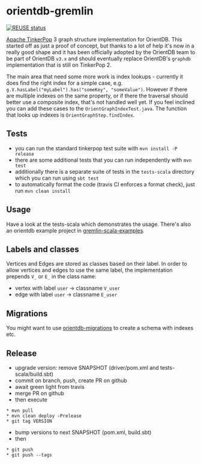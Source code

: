 # orientdb-gremlin

[![REUSE status](https://api.reuse.software/badge/github.com/orientechnologies/orientdb-gremlin)](https://api.reuse.software/info/github.com/orientechnologies/orientdb-gremlin)

[Apache TinkerPop](https://tinkerpop.apache.org/) 3 graph structure implementation for OrientDB. This started off as just a proof of concept, but thanks to a lot of help it's now in a really good shape and it has been officially adopted by the OrientDB team to be part of OrientDB `v3.x` and should eventually replace OrientDB's `graphdb` implementation that is still on TinkerPop 2. 

The main area that need some more work is index lookups - currently it does find the right index for a simple case, e.g. `g.V.hasLabel("myLabel").has("someKey", "someValue")`. However if there are multiple indexes on the same property, or if there the traversal should better use a composite index, that's not handled well yet. If you feel inclined you can add these cases to the `OrientGraphIndexTest.java`. The function that looks up indexes is `OrientGraphStep.findIndex`.

## Tests
* you can run the standard tinkerpop test suite with `mvn install -P release`
* there are some additional tests that you can run independently with `mvn test`
* additionally there is a separate suite of tests in the `tests-scala` directory which you can run using `sbt test`
* to automatically format the code (travis CI enforces a format check), just run `mvn clean install`

## Usage
Have a look at the tests-scala which demonstrates the usage. There's also an orientdb example project in [gremlin-scala-examples](https://github.com/mpollmeier/gremlin-scala-examples).

## Labels and classes
Vertices and Edges are stored as classes based on their label. In order to allow vertices and edges to use the same label, the implementation prepends `V_` or `E_` in the class name:
* vertex with label `user` -> classname `V_user`
* edge with label `user` -> classname `E_user`

## Migrations
You might want to use [orientdb-migrations](https://github.com/springnz/orientdb-migrations) to create a schema with indexes etc. 

## Release
* upgrade version: remove SNAPSHOT (driver/pom.xml and tests-scala/build.sbt)
* commit on branch, push, create PR on github
* await green light from travis
* merge PR on github
* then execute
```
* mvn pull
* mvn clean deploy -Prelease
* git tag VERSION
```
* bump versions to next SNAPSHOT (pom.xml, build.sbt)
* then
```
* git push
* git push --tags
```
